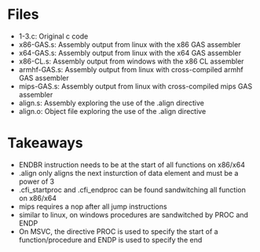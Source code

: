 # Files
- 1-3.c: Original c code
- x86-GAS.s: Assembly output from linux with the x86 GAS assembler
- x64-GAS.s: Assembly output from linux with the x64 GAS assembler
- x86-CL.s: Assembly output from windows with the x86 CL assembler
- armhf-GAS.s: Assembly output from linux with cross-compiled armhf GAS assembler
- mips-GAS.s: Assembly output from linux with cross-compiled mips GAS assembler
- align.s: Assembly exploring the use of the .align directive
- align.o: Object file exploring the use of the .align directive

# Takeaways
- ENDBR instruction needs to be at the start of all functions on x86/x64
- .align only aligns the next insturction of data element and must be a power of 3
- .cfi_startproc and .cfi_endproc can be found sandwitching all function on x86/x64
- mips requires a nop after all jump instructions
- similar to linux, on windows procedures are sandwitched by PROC and ENDP
- On MSVC, the directive PROC is used to specify the start of a function/procedure and ENDP is used to specify the end
